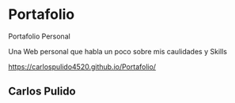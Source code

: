 # Portafolio
Portafolio Personal

Una Web personal que habla un poco sobre mis caulidades y Skills

https://carlospulido4520.github.io/Portafolio/

## Carlos Pulido
